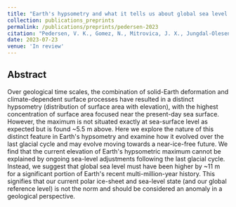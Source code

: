 ```yaml
---
title: "Earth's hypsometry and what it tells us about global sea level: is the present an anomaly?"
collection: publications_preprints
permalink: /publications/preprints/pedersen-2023
citation: "Pedersen, V. K., Gomez, N., Mitrovica, J. X., Jungdal-Olesen, G., Andersen, J. L., <b>Garbe, J.</b>, Aschwanden, A., Winkelmann, R.: <i>Earth's hypsometry and what it tells us about global sea level: is the present an anomaly?</i>, in review, 2023."
date: 2023-07-23
venue: 'In review'
---
```


## Abstract
Over geological time scales, the combination of solid-Earth deformation and climate-dependent surface processes have resulted in a distinct hypsometry (distribution of surface area with elevation), with the highest concentration of surface area focused near the present-day sea surface. However, the maximum is not situated exactly at sea-surface level as expected but is found ~5.5 m above. Here we explore the nature of this distinct feature in Earth's hypsometry and examine how it evolved over the last glacial cycle and may evolve moving towards a near-ice-free future. We find that the current elevation of Earth's hypsometric maximum cannot be explained by ongoing sea-level adjustments following the last glacial cycle. Instead, we suggest that global sea level must have been higher by ~11 m for a significant portion of Earth's recent multi-million-year history. This signifies that our current polar ice-sheet and sea-level state (and our global reference level) is not the norm and should be considered an anomaly in a geological perspective.

